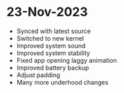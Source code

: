 # 23-Nov-2023
- Synced with latest source
- Switched to new kernel
- Improved system sound
- Improved system stability
- Fixed app opening laggy animation
- Improved battery backup
- Adjust padding
- Many more underhood changes
